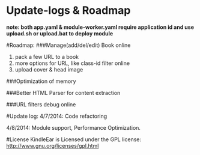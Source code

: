 # Update-logs & Roadmap #

**note: both app.yaml & module-worker.yaml require application id
and use upload.sh or upload.bat to deploy module**

#Roadmap:
###Manage(add/del/edit) Book online
1. pack a few URL to a book
2. more options for URL, like class-id filter online
3. upload cover & head image

###Optimization of memory


###Better HTML Parser for content extraction

###URL filters debug online

#Update log:
4/7/2014: Code refactoring

4/8/2014: Module support, Performance Optimization.

#License
KindleEar is Licensed under the GPL license: http://www.gnu.org/licenses/gpl.html